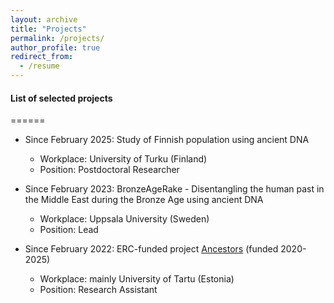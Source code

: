 ```yaml
---
layout: archive
title: "Projects"
permalink: /projects/
author_profile: true
redirect_from:
  - /resume
---
```


#### List of selected projects
======
* Since February 2025: Study of Finnish population using ancient DNA
  * Workplace: University of Turku (Finland)
  * Position: Postdoctoral Researcher


* Since February 2023: BronzeAgeRake - Disentangling the human past in the Middle East during the Bronze Age using ancient DNA
  * Workplace: Uppsala University (Sweden)
  * Position: Lead


* Since February 2022: ERC-funded project <a href="https://www.theancestorsproject.org/">Ancestors<a/> (funded 2020-2025)
  * Workplace: mainly University of Tartu (Estonia)
  * Position: Research Assistant

